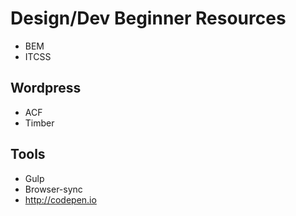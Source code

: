 # Design/Dev Beginner Resources

- BEM
- ITCSS

## Wordpress

- ACF
- Timber

## Tools

- Gulp
- Browser-sync
- http://codepen.io
